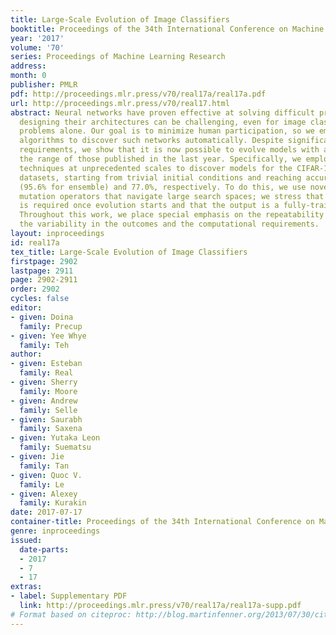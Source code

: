 ```yaml
---
title: Large-Scale Evolution of Image Classifiers
booktitle: Proceedings of the 34th International Conference on Machine Learning
year: '2017'
volume: '70'
series: Proceedings of Machine Learning Research
address: 
month: 0
publisher: PMLR
pdf: http://proceedings.mlr.press/v70/real17a/real17a.pdf
url: http://proceedings.mlr.press/v70/real17.html
abstract: Neural networks have proven effective at solving difficult problems but
  designing their architectures can be challenging, even for image classification
  problems alone. Our goal is to minimize human participation, so we employ evolutionary
  algorithms to discover such networks automatically. Despite significant computational
  requirements, we show that it is now possible to evolve models with accuracies within
  the range of those published in the last year. Specifically, we employ simple evolutionary
  techniques at unprecedented scales to discover models for the CIFAR-10 and CIFAR-100
  datasets, starting from trivial initial conditions and reaching accuracies of 94.6%
  (95.6% for ensemble) and 77.0%, respectively. To do this, we use novel and intuitive
  mutation operators that navigate large search spaces; we stress that no human participation
  is required once evolution starts and that the output is a fully-trained model.
  Throughout this work, we place special emphasis on the repeatability of results,
  the variability in the outcomes and the computational requirements.
layout: inproceedings
id: real17a
tex_title: Large-Scale Evolution of Image Classifiers
firstpage: 2902
lastpage: 2911
page: 2902-2911
order: 2902
cycles: false
editor:
- given: Doina
  family: Precup
- given: Yee Whye
  family: Teh
author:
- given: Esteban
  family: Real
- given: Sherry
  family: Moore
- given: Andrew
  family: Selle
- given: Saurabh
  family: Saxena
- given: Yutaka Leon
  family: Suematsu
- given: Jie
  family: Tan
- given: Quoc V.
  family: Le
- given: Alexey
  family: Kurakin
date: 2017-07-17
container-title: Proceedings of the 34th International Conference on Machine Learning
genre: inproceedings
issued:
  date-parts:
  - 2017
  - 7
  - 17
extras:
- label: Supplementary PDF
  link: http://proceedings.mlr.press/v70/real17a/real17a-supp.pdf
# Format based on citeproc: http://blog.martinfenner.org/2013/07/30/citeproc-yaml-for-bibliographies/
---
```

